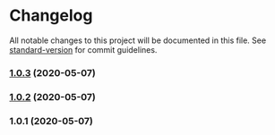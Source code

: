 # Changelog

All notable changes to this project will be documented in this file. See [standard-version](https://github.com/conventional-changelog/standard-version) for commit guidelines.

### [1.0.3](https://github.com/bisho1995/object-union/compare/v1.0.2...v1.0.3) (2020-05-07)

### [1.0.2](https://github.com/bisho1995/object-union/compare/v1.0.1...v1.0.2) (2020-05-07)

### 1.0.1 (2020-05-07)
